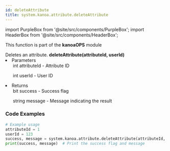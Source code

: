 ```yaml
---
id: deleteAttribute
title: system.kanoa.attribute.deleteAttribute
---
```


import PurpleBox from '@site/src/components/PurpleBox';
import HeaderBox from '@site/src/components/HeaderBox';

<PurpleBox>This function is part of the <b>kanoaOPS</b> module</PurpleBox>

<HeaderBox header="Description">
  Deletes an attribute.
</HeaderBox>

<HeaderBox header="Syntax">
  <b>deleteAttribute(attributeId, userId)</b>
    <li>Parameters <br />
      <ul>int attributeId - Attribute ID</ul>
      <ul>int userId - User ID</ul>
    </li>
    <li>Returns <br />
      <ul>bit success - Success flag</ul>
      <ul>string message - Message indicating the result</ul>
    </li>
</HeaderBox>

### Code Examples

```python
# Example usage
attributeId = 1
userId = 123
success, message = system.kanoa.attribute.deleteAttribute(attributeId, userId)
print(success, message)  # Print the success flag and message
